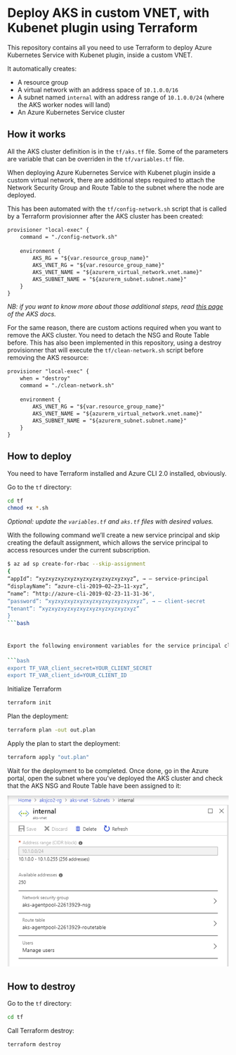 # Deploy AKS in custom VNET, with Kubenet plugin using Terraform

This repository contains all you need to use Terraform to deploy Azure Kubernetes Service with Kubenet plugin, inside a custom VNET.

It automatically creates:

* A resource group
* A virtual network with an address space of `10.1.0.0/16`
* A subnet named `internal` with an address range of `10.1.0.0/24` (where the AKS worker nodes will land)
* An Azure Kubernetes Service cluster

## How it works

All the AKS cluster definition is in the `tf/aks.tf` file. Some of the parameters are variable that can be overriden in the `tf/variables.tf` file.

When deploying Azure Kubernetes Service with Kubenet plugin inside a custom virtual network, there are additional steps required to attach the Network Security Group and Route Table to the subnet where the node are deployed.

This has been automated with the `tf/config-network.sh` script that is called by a Terraform provisionner after the AKS cluster has been created:

```hcl
provisioner "local-exec" {
    command = "./config-network.sh"

    environment {
        AKS_RG = "${var.resource_group_name}"
        AKS_VNET_RG = "${var.resource_group_name}"
        AKS_VNET_NAME = "${azurerm_virtual_network.vnet.name}"
        AKS_SUBNET_NAME = "${azurerm_subnet.subnet.name}"
    }
}
```

*NB: if you want to know more about those additional steps, read [this page](https://docs.microsoft.com/en-us/azure/aks/configure-kubenet) of the AKS docs.*

For the same reason, there are custom actions required when you want to remove the AKS cluster. You need to detach the NSG and Route Table before. This has also been implemented in this repository, using a destroy provisionner that will execute the `tf/clean-network.sh` script before removing the AKS resource:

```hcl
provisioner "local-exec" {
    when = "destroy"
    command = "./clean-network.sh"

    environment {
        AKS_VNET_RG = "${var.resource_group_name}"
        AKS_VNET_NAME = "${azurerm_virtual_network.vnet.name}"
        AKS_SUBNET_NAME = "${azurerm_subnet.subnet.name}"
    }
}
```

## How to deploy

You need to have Terraform installed and Azure CLI 2.0 installed, obviously.

Go to the `tf` directory:

```bash
cd tf
chmod +x *.sh
```

*Optional: update the `variables.tf` and `aks.tf` files with desired values.*

With the following command we’ll create a new service principal and skip creating the default assignment, which allows the service principal to access resources under the current subscription.


```bash
$ az ad sp create-for-rbac --skip-assignment
{
“appId”: “xyzxyzxyzxyzxyzxyzxyzxyzxyzxyz”, → — service-principal
“displayName”: “azure-cli-2019–02–23–11-xyz”,
“name”: “http://azure-cli-2019-02-23-11-31-36",
“password”: “xyzxyzxyzxyzxyzxyzxyzxyzxyzxyz”, → — client-secret
“tenant”: “xyzxyzxyzxyzxyzxyzxyzxyzxyzxyz”
}
```bash


Export the following environment variables for the service principal client id and client secret that should be used by the Azure Kubernetes Service cluster:

```bash
export TF_VAR_client_secret=YOUR_CLIENT_SECRET
export TF_VAR_client_id=YOUR_CLIENT_ID
```

Initialize Terraform

```bash
terraform init
```

Plan the deployment:

```bash
terraform plan -out out.plan
```

Apply the plan to start the deployment:

```bash
terraform apply "out.plan"
```

Wait for the deployment to be completed.
Once done, go in the Azure portal, open the subnet where you've deployed the AKS cluster and check that the AKS NSG and Route Table have been assigned to it:

![Subnet with Route Table and NSG](assets/subnet.png)

## How to destroy

Go to the `tf` directory:

```bash
cd tf
```

Call Terraform destroy:

```bash
terraform destroy
```